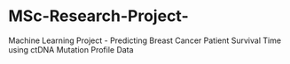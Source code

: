 # MSc-Research-Project-
Machine Learning Project - Predicting Breast Cancer Patient Survival Time using ctDNA Mutation Profile Data
